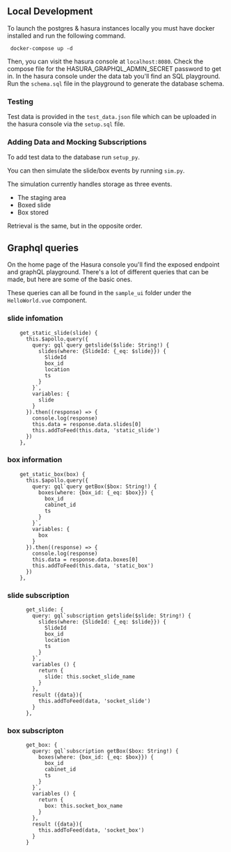 ## Local Development

To launch the postgres & hasura instances locally you must have docker installed and run the following command.

`` docker-compose up -d``

Then, you can visit the hasura console at ``localhost:8080``. Check the compose file for the HASURA_GRAPHQL_ADMIN_SECRET password to get in. In the hasura console under the data tab you'll find an SQL playground. Run the ``schema.sql`` file in the playground to generate the database schema.

### Testing
Test data is provided in the ``test_data.json`` file which can be uploaded in the hasura console via the ``setup.sql`` file.

### Adding Data and Mocking Subscriptions
To add test data to the database run ``setup_py``.

You can then simulate the slide/box events by running ``sim.py``.

The simulation currently handles storage as three events.
- The staging area
- Boxed slide
- Box stored

Retrieval is the same, but in the opposite order.

## Graphql queries
On the home page of the Hasura console you'll find the exposed endpoint and graphQL playground. There's a lot of different queries that can be made, but here are some of the basic ones.

These queries can all be found in the ``sample_ui`` folder under the ``HelloWorld.vue`` component.

### slide infomation
```
    get_static_slide(slide) {
      this.$apollo.query({
        query: gql`query getslide($slide: String!) {
          slides(where: {SlideId: {_eq: $slide}}) {
            SlideId
            box_id
            location
            ts
          }
        }`,
        variables: {
          slide
        }
      }).then((response) => {
        console.log(response)
        this.data = response.data.slides[0]
        this.addToFeed(this.data, 'static_slide')
      })
    },
```
### box information
```
    get_static_box(box) {
      this.$apollo.query({
        query: gql`query getBox($box: String!) {
          boxes(where: {box_id: {_eq: $box}}) {
            box_id
            cabinet_id
            ts
          }
        }`,
        variables: {
          box
        }
      }).then((response) => {
        console.log(response)
        this.data = response.data.boxes[0]
        this.addToFeed(this.data, 'static_box')
      })
    },
```

### slide subscription
```
      get_slide: {
        query: gql`subscription getslide($slide: String!) {
          slides(where: {SlideId: {_eq: $slide}}) {
            SlideId
            box_id
            location
            ts
          }
        }`,
        variables () {
          return {
            slide: this.socket_slide_name
          }
        },
        result ({data}){
          this.addToFeed(data, 'socket_slide')
        }
      },
```

### box subscripton
```
      get_box: {
        query: gql`subscription getBox($box: String!) {
          boxes(where: {box_id: {_eq: $box}}) {
            box_id
            cabinet_id
            ts
          }
        }`,
        variables () {
          return {
            box: this.socket_box_name
          }
        },
        result ({data}){
          this.addToFeed(data, 'socket_box')
        }
      }
```
